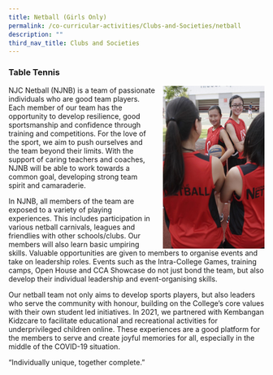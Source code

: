 ```yaml
---
title: Netball (Girls Only)
permalink: /co-curricular-activities/Clubs-and-Societies/netball
description: ""
third_nav_title: Clubs and Societies
---
```

### Table Tennis

<img src="/images/netball1.png" style="width:200px;height:320px;margin-left:15px;" align = "right"> NJC Netball (NJNB) is a team of passionate individuals who are good team players. Each member of our team has the opportunity to develop resilience, good sportsmanship and confidence through training and competitions. For the love of the sport, we aim to push ourselves and the team beyond their limits. With the support of caring teachers and coaches, NJNB will be able to work towards a common goal, developing strong team spirit and camaraderie.

In NJNB, all members of the team are exposed to a variety of playing experiences. This includes participation in various netball carnivals, leagues and friendlies with other schools/clubs. Our members will also learn basic umpiring skills. Valuable opportunities are given to members to organise events and take on leadership roles. Events such as the Intra-College Games, training camps, Open House and CCA Showcase do not just bond the team, but also develop their individual leadership and event-organising skills.

Our netball team not only aims to develop sports players, but also leaders who serve the community with honour, building on the College’s core values with their own student led initiatives. In 2021, we partnered with Kembangan Kidzcare to facilitate educational and recreational activities for underprivileged children online. These experiences are a good platform for the members to serve and create joyful memories for all, especially in the middle of the COVID-19 situation.

“Individually unique, together complete.”